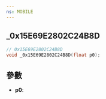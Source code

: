 ```yaml
---
ns: MOBILE
---
```

## _0x15E69E2802C24B8D

```c
// 0x15E69E2802C24B8D
void _0x15E69E2802C24B8D(float p0);
```


## 參數
* **p0**: 

